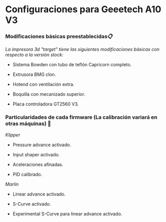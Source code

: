 # Configuraciones para Geeetech A10 V3


### Modificaciones básicas preestablecidas📋

_La impresora 3d "target" tiene las siguientes modificaciones básicas con respecto a la versión stock:_

* Sistema Bowden con tubo de teflón Capricorn completo.

* Extrusora BMG clon.

* Hotend con ventilación extra.

* Boquilla con mecanizado superior.

* Placa controladora GT2560 V3.

### Particularidades de cada firmware (La calibración variará en otras máquinas) 🚀

_Klipper_

* Pressure advance activado.

* Input shaper activado.

* Aceleraciones afinadas.

* PID calibrado.

_Marlin_

* Linear advance activado.

* S-Curve activado.

* Experimental S-Curve para linear advance activado.
